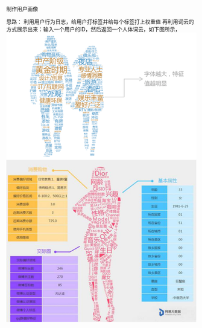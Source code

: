 制作用户画像

思路：
利用用户行为日志，给用户打标签并给每个标签打上权重值
再利用词云的方式展示出来：输入一个用户的ID，然后返回一个人体词云，如下图所示，
![image](https://github.com/gshhnb/user_draw/blob/master/ResultSample1.jpg)
![image](https://github.com/gshhnb/user_draw/blob/master/ResultSample2.jpg)
